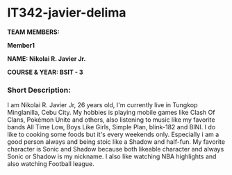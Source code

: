 # IT342-javier-delima

**TEAM MEMBERS:**

**Member1**

**NAME: Nikolai R. Javier Jr.**

**COURSE & YEAR: BSIT - 3**

### Short Description:

I am Nikolai R. Javier Jr, 26 years old, I'm currently live in Tungkop Minglanilla, Cebu City. My hobbies is playing mobile games like Clash Of Clans, Pokémon Unite and others, also listening to music like my favorite bands All Time Low, Boys Like Girls, Simple Plan, blink-182 and BINI. I do like to cooking some foods but it's every weekends only. Especially i am a good person always and being stoic like a Shadow and half-fun. My favorite character is Sonic and Shadow because both likeable character and always Sonic or Shadow is my nickname. I also like watching NBA highlights and also watching Football league.
